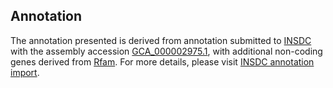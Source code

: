 

Annotation
----------

The annotation presented is derived from annotation submitted to
[INSDC](http://www.insdc.org) with the assembly accession
[GCA\_000002975.1](http://www.ebi.ac.uk/ena/data/view/GCA_000002975.1),
with additional non-coding genes derived from
[Rfam](http://rfam.xfam.org/). For more details, please visit [INSDC
annotation
import](http://ensemblgenomes.org/info/data/insdc_annotation).
